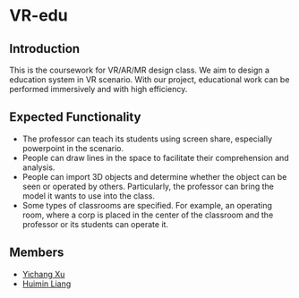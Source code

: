 # VR-edu
## Introduction
This is the coursework for VR/AR/MR design class. We aim to design a education system in VR scenario. With our project, educational work can be performed immersively and with high efficiency.
## Expected Functionality
* The professor can teach its students using screen share, especially powerpoint in the scenario.
* People can draw lines in the space to facilitate their comprehension and analysis.
* People can import 3D objects and determine whether the object can be seen or operated by others. Particularly, the professor can bring the model it wants to use into the class.
* Some types of classrooms are specified. For example, an operating room, where a corp is placed in the center of the classroom and the professor or its students can operate it.
## Members
* [Yichang Xu](https://github.com/Kobe972)
* [Huimin Liang](https://github.com/anlaigg)